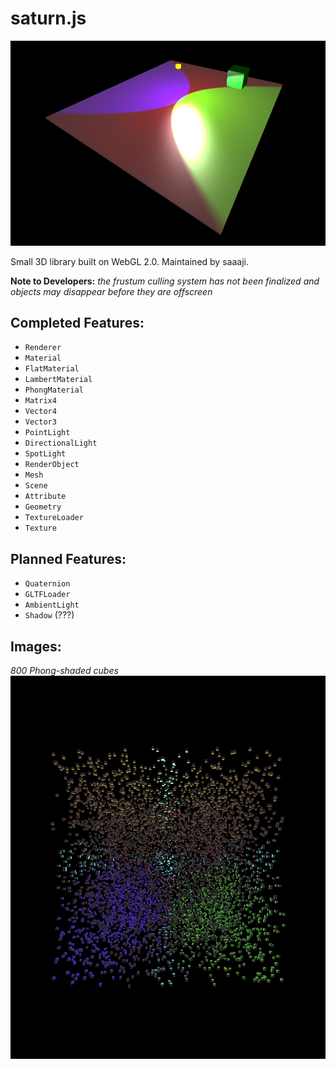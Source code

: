 # saturn.js

![Preview Image](./preview.png)

Small 3D library built on WebGL 2.0.
Maintained by saaaji.

**Note to Developers:** *the frustum culling system has not been finalized and objects may disappear before they are offscreen*

## Completed Features:
  - `Renderer`
  - `Material`
  - `FlatMaterial`
  - `LambertMaterial`
  - `PhongMaterial`
  - `Matrix4`
  - `Vector4`
  - `Vector3`
  - `PointLight`
  - `DirectionalLight`
  - `SpotLight`
  - `RenderObject`
  - `Mesh`
  - `Scene`
  - `Attribute`
  - `Geometry`
  - `TextureLoader`
  - `Texture`
  
## Planned Features:
  - `Quaternion`
  - `GLTFLoader`
  - `AmbientLight`
  - `Shadow` (???)

## Images:
*800 Phong-shaded cubes*
![8000 Phong-shaded cubes](./preview2.png)
